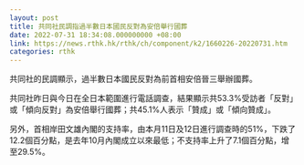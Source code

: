 ```yaml
---
layout: post
title: 共同社民調指過半數日本國民反對為安倍舉行國葬
date: 2022-07-31 18:34:08.000000000 +08:00
link: https://news.rthk.hk/rthk/ch/component/k2/1660226-20220731.htm
categories: rthk
---
```


共同社的民調顯示，過半數日本國民反對為前首相安倍晉三舉辦國葬。

共同社昨日與今日在全日本範圍進行電話調查，結果顯示共53.3%受訪者「反對」或「傾向反對」為安倍舉行國葬；共45.1%人表示「贊成」或「傾向贊成」。

另外，首相岸田文雄內閣的支持率，由本月11日及12日進行調查時的51%，下跌了12.2個百分點，是去年10月內閣成立以來最低；不支持率上升了7.1個百分點，增至29.5%。　　
